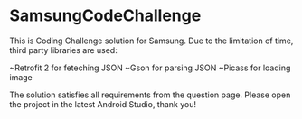 # SamsungCodeChallenge

This is Coding Challenge solution for Samsung. Due to the limitation of time, third party libraries are used:

~Retrofit 2 for feteching JSON 
~Gson for parsing JSON
~Picass for loading image

The solution satisfies all requirements from the question page. 
Please open the project in the latest Android Studio, thank you!
